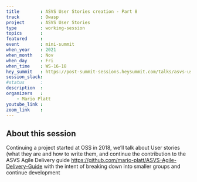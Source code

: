 ```yaml
---
title        : ASVS User Stories creation - Part 8
track        : Owasp
project      : ASVS User Stories
type         : working-session
topics       :
featured     :
event        : mini-summit
when_year    : 2021
when_month   : Nov
when_day     : Fri
when_time    : WS-16-18
hey_summit   : https://post-summit-sessions.heysummit.com/talks/asvs-user-stories-creation-part-8/
session_slack:
#status      : 
description  :
organizers   :
    - Mario Platt
youtube_link : 
zoom_link    : 
---
```


## About this session
Continuing a project started at OSS in 2018, we’ll talk about User stories (what they are and how to write them, and continue the contribution to the ASVS Agile Delivery
guide https://github.com/mario-platt/ASVS-Agile-Delivery-Guide with the intent of breaking down into smaller groups and continue development
